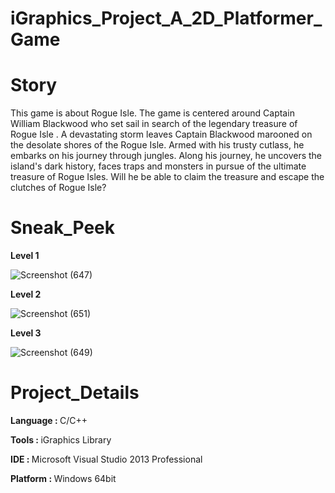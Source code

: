 # iGraphics_Project_A_2D_Platformer_Game
# Story

This game is about Rogue Isle. The game is centered around Captain William Blackwood who set sail in search of the legendary treasure of Rogue Isle . A devastating storm leaves Captain Blackwood marooned on the desolate shores of the Rogue Isle. Armed with his trusty cutlass, he embarks on his journey through jungles. Along his journey, he uncovers the island's dark history, faces traps and monsters in pursue of the ultimate treasure of Rogue Isles. Will he be able to claim the treasure and escape the clutches of Rogue Isle?

# Sneak_Peek

<strong>Level 1</strong>

![Screenshot (647)](https://github.com/Z-i-n-k-s/iGraphics_Project_A_2D_Platformer_Game/assets/136960472/390316d0-28f2-4603-92d6-ad96bdf0e19b)

<strong>Level 2</strong>

![Screenshot (651)](https://github.com/Z-i-n-k-s/iGraphics_Project_A_2D_Platformer_Game/assets/136960472/91d6e2ad-480f-4802-a9fc-55544cd8a036)

<strong>Level 3</strong>

![Screenshot (649)](https://github.com/Z-i-n-k-s/iGraphics_Project_A_2D_Platformer_Game/assets/136960472/5545b600-8318-425c-bb59-3273d72a446c)

# Project_Details

<strong>Language : </strong>   C/C++

<strong>Tools : </strong>   iGraphics Library

<strong>IDE : </strong>   Microsoft Visual Studio 2013 Professional

<strong>Platform : </strong> Windows 64bit
